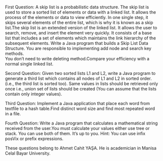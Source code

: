 First Question:
A skip list is a probabilistic data structure. The skip list is used to store a sorted list of elements or data with a linked list. It allows the process of the elements or data to view efficiently. 
In one single step, it skips several elements of the entire list, which is why it is known as a skip list.The skip list is an extended version of the linked list. 
It allows the user to search, remove, and insert the element very quickly. It consists of a base list that includes a set of elements which maintains the link hierarchy of the subsequent elements.
Write  a  Java  program  that  builds  a  Skip  List  Data  Structure.  You  are  responsible  to implementing  add  node  and  search  key  methods.  
You  don’t  need  to  write  deleting method.Compare your efficiency with a normal single linked list.

Second Question:
Given two sorted lists L1 and L2, write a Java program to generate a third list which contains all nodes of L1 and L2 in sorted order. (i.e., the third list is sorted too). 
Same values in lists should be retrieved only once i.e., union set of lists should be created (You can assume that the lists contain only integer values).

Third Question:
Implement a Java application that place each word from textfile to a hash table.Find distinct word size and find most repeated word in a file.

Fourth Question:
Write a Java program that calculates a mathematical string received from the user.You must calculate your values either use tree or stack.
You can use both of them. It’s up to you. Hint: You can use infix posVix or prefix expressions.

These questions belong to Ahmet Cahit YAŞA. 
He is academician in Manisa Celal Bayar University.
